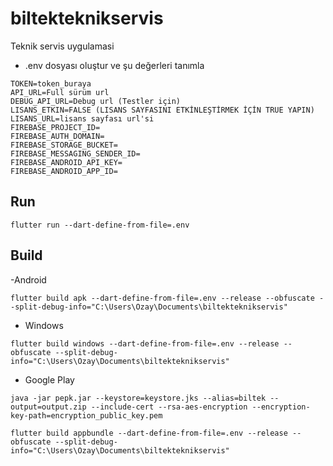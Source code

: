 # biltekteknikservis

Teknik servis uygulamasi

- .env dosyası oluştur ve şu değerleri tanımla

```
TOKEN=token_buraya
API_URL=Full sürüm url
DEBUG_API_URL=Debug url (Testler için)
LISANS_ETKIN=FALSE (LISANS SAYFASINI ETKİNLEŞTİRMEK İÇİN TRUE YAPIN)
LISANS_URL=lisans sayfası url'si
FIREBASE_PROJECT_ID=
FIREBASE_AUTH_DOMAIN=
FIREBASE_STORAGE_BUCKET=
FIREBASE_MESSAGING_SENDER_ID=
FIREBASE_ANDROID_API_KEY=
FIREBASE_ANDROID_APP_ID=
```

## Run

```
flutter run --dart-define-from-file=.env
```

## Build 

-Android

```
flutter build apk --dart-define-from-file=.env --release --obfuscate --split-debug-info="C:\Users\Ozay\Documents\biltekteknikservis"
```

- Windows

```
flutter build windows --dart-define-from-file=.env --release --obfuscate --split-debug-info="C:\Users\Ozay\Documents\biltekteknikservis"
```

- Google Play

```
java -jar pepk.jar --keystore=keystore.jks --alias=biltek --output=output.zip --include-cert --rsa-aes-encryption --encryption-key-path=encryption_public_key.pem 
```

```
flutter build appbundle --dart-define-from-file=.env --release --obfuscate --split-debug-info="C:\Users\Ozay\Documents\biltekteknikservis"
```